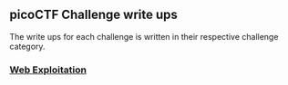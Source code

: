 ## picoCTF Challenge write ups
The write ups for each challenge is written in their respective challenge category.
### [Web Exploitation](https://github.com/Senthil-Lakshmikanth/picoCTF-Tryout/tree/main/Web%20Exploitation)
